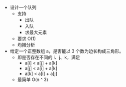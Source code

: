 - 设计一个队列
	- 支持
		- 出队
		- 入队
		- 求最大元素
	- 要求 O(1)
	- 均摊分析
- 给定一个正整数组 a，是否能以 3 个数为边长构成三角形。
	- 即是否存在不同的 i、j、k，满足
		- a[i] < a[j] + a[k]
		- a[j] < a[i] + a[k]
		- a[k] < a[i] + a[j]
	- 最简单 O(n ^ 3)